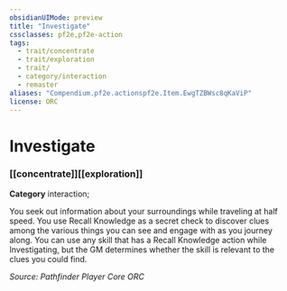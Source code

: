 ```yaml
---
obsidianUIMode: preview
title: "Investigate"
cssclasses: pf2e,pf2e-action
tags:
  - trait/concentrate
  - trait/exploration
  - trait/
  - category/interaction
  - remaster
aliases: "Compendium.pf2e.actionspf2e.Item.EwgTZBWsc8qKaViP"
license: ORC
---
```

# Investigate

### [[concentrate]][[exploration]]

**Category** interaction; 




You seek out information about your surroundings while traveling at half speed. You use Recall Knowledge as a secret check to discover clues among the various things you can see and engage with as you journey along. You can use any skill that has a Recall Knowledge action while Investigating, but the GM determines whether the skill is relevant to the clues you could find.

*Source: Pathfinder Player Core*
*ORC*